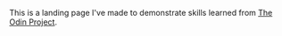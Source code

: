 This is a landing page I've made to demonstrate skills learned from [The Odin Project](https://www.theodinproject.com/).